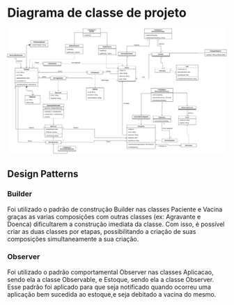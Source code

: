 # Diagrama de classe de projeto
![](../doc/classesdeprojeto.png)

## Design Patterns

### Builder 
 Foi utilizado o padrão de construção Builder nas classes Paciente e Vacina graças as varias composições com outras classes 
 (ex: Agravante e Doenca) dificultarem a construção imediata da classe. Com isso, é possível criar as duas classes por etapas, possibilitando a criação de suas composições simultaneamente a sua criação.

 ### Observer
 Foi utilizado o padrão comportamental Observer nas classes Aplicacao, sendo ela a classe Observable, e Estoque, sendo ela a classe Observer. Esse padrão foi aplicado para que seja notificado quando ocorreu uma aplicação bem sucedida ao estoque,e seja debitado a vacina do mesmo.